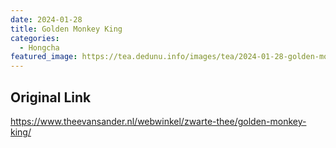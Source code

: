```yaml
---
date: 2024-01-28
title: Golden Monkey King
categories:
  - Hongcha
featured_image: https://tea.dedunu.info/images/tea/2024-01-28-golden-monkey-king-1.jpg
---
```


## Original Link

<https://www.theevansander.nl/webwinkel/zwarte-thee/golden-monkey-king/>
